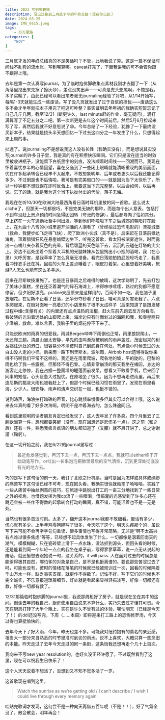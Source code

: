 ```yaml
---
title: 2023 写到哪算哪
description: 没见过拖到三月底才写的年终总结？现在你见到了
date: 2024-03-25
image: IMG_6615.jpeg
tags:
    - 行万里路
categories: [
    "EOY"
]
---
```



三月底才发的年终总结真的不是笑话吗？不管，此地我说了算。这是一篇不保证时间线不乱套的流水账，写到哪算哪。caveat打完了，下面我讲我的可不会管你跟不跟得上哦。

去年是第一次认真写journal，为了临时抱佛脚收集点素材我刚才去翻了一下（从角落里挖出来先擦了擦灰😅），差点没笑出声——可真是虎头蛇尾啊，不愧是我。本子买晚了，由此已经可以看出笔者毫无journaling经验了对吧，从1/14开始写，每隔1-3天就能生成一些废话，写了没几页就发出了过于自信的担忧——废话这么多不会才半年就把本子用完了吧这可咋整？事实证明去年年初的我确实短暂忘记了自己几斤几两，截至12/31（断更许久，last minute赶的作业，毫无疑问），满打满算写了不足五分之二吧。第一次断更是去年这个时间前后，然后5月6月捡起来写了写，再然后我就不好意思说了😅。今年总结了一下经验，犹豫了一下最终没买新本子，结果就是挠头半天想回忆一下过去这四分之一年发生了什么，只想得起来上周的事。

扯远了。说journaling不是想说我这人没有长性（我确实没有），而是想说其实没写journal的许多日子里，我是真的有在积攒快乐瞬间。它们只是没在适当的时效里被收进瓶子，没能留下白纸黑字的刻痕，没法顺着时间线一一回溯而已。我现在怀着喜忧参半的心情回望，喜在反刍到了一些闭上眼睛就能清晰重现的美丽画面，忧在许多起承转合已经串不太起来，不敢想象明年、后年或者更久以后我还能记得多少。不过倒是也不后悔啦，我可是有完美借口的——就是因为当下太快乐了，所以一秒钟都不想耽误在即时反刍上，我要这当下完完整整，以后会如何，以后再说。忘了的话，就是我为这个当下执拗付出的代价，落子无悔。

我现在在听10/30在欧洲大陆最西角看日落时耳机里放的同一首歌。这么说太cliche了，但那天一切都很巧，不是完美无缺的那种，而是每个出人意表，包括打不到车没赶上景点预约时间急得团团转（夸张的修辞），最后都导向了恰如其分。早上挤在一火车通勤社畜中间出发，等到他们呼啦啦下车之后城郊的朝阳打在脸上，在九曲十八弯的小城里避开汹涌的人潮看了（曾经拍过恐怖电影的）漂亮城堡（救命，我健步如飞走得飞快），爬了欧洲小长城（真不是），后来赶在日落前抵达海角，顶着猎猎狂风在悬崖峭壁边坐下，听完这首歌，看太阳被浓雾遮住，时而露出一点橘红夹杂着灰色的光晕，背后碧蓝的天色暗下去，沉沉的云碰在灯塔的尖尖上。旁边不远处坐着个扣着大耳机的光腿妹妹从包里掏出小小瓶的酒喝，我（在心里）大呼厉害，是我草率了怎么竟毫无准备。看完日落她拍拍屁股轻巧走了，我裹着冲锋衣手还在抖。回程的火车上差点睡着了，眼皮打着架，心里想着好美噢，旅游P人怎么也能有这么多幸运。

后来在尼斯故技重施了。也是连日暴雨之后难得的放晴，这次学聪明了，先去打包了美味小蛋糕，坐在还泛着潮气的碎石海滩上，冷得哆哆嗦嗦，路过的狗都不愿意停留，但夕阳好漂亮，praline夹层原来是这样用的，百闻不如一吃，我在脑子里放烟花。在尼斯不止看了日落，还争分夺秒看了日出，哇可真是厉害死我了。六点多爬起来，在街对面唯一亮着灯的小店里称了根不太成样子（后来知道了是跟发酵过程中维c含量有关）的内里还有点点温热的法棍，赶火车前先跑去反方向看海，看破晓的光沿着远处的山脚爬上来，海岸边只有时而划过的海鸥和我，和零星两只小渔船，救命，难以言表，我脑子里的烟花停不下来了。

只能说欧洲的雨真的很爱我。雨城Bergen哗哗下雨倒也正常，雨里狼狈爬山，一天还爬三趟。清晨山里太安静，早先的虫鸣渐渐被刷刷的雨声盖过，茂密起来的树丛挡住远处的港口，很容易分不清彼时自己到底身在何处，有点像小时候去过的太白山没人走的小径。后来雨一路下到里斯本，波尔图，Airbnb host遗憾得说你来得不巧啊我们平常不这样的，我还是在雨里爬坡，爬各地的坡，平的陡的。巴黎的雨也给了我一些震撼，但那怪不得巴黎。心情非常崩溃的那天我坐在橘园，身边的游客走走停停，我在占据一整面墙的睡莲面前发呆，想看又不敢看手机，后来回了同事的短信，心头疲惫大过担忧。在原地坐了很久，因为不想再走进雨里。再后来连尼斯的瓢泼大雨也被我赶上了，但那个时候已经习惯在雨里了，发现在雨里看海，少少人，很安静，雨声和涛声交织在一起，也挺不错的。

说到涛声，海浪拍打暗礁的声音，比心跳频率慢很多但其实可以合得上哦。这么说来去年真的看了好多次海啊。明明不是冲着海去的，怎么殊途同归。

看到这里聪明的读者朋友肯定已经发现了，这人去年发了许多疯。四个月里去了三趟欧洲算一件，想想都要笑醒（没有，现在回想还是悲伤多一点）。这之前（和之后）还有一件，熟悉我疯言疯语的朋友都知道了（叉腰）就不展开讲了，总之谢谢灌（鞠躬）。

在这一切开始之前，我在6/22的journal里写过：

> 最近愈发感觉到，再沉下去一点，再沉下去一点点，我就可以either终于开始动笔写作，or吐出一长串泡泡把肺里最后的空气清空，沉到更深处彻底没有光的地方去。
> 

巧的是写下这句话的前一天，我订了北欧之行机票。当时是因为怎样或具体或缥缈的痛苦写下这句话已经不可考，现在回头看，我确实很快就动笔了哈哈哈。实践了一些从痛苦中抽丝剥茧的技巧，在旅途中跳脱出打工的一亩三分地找到了一些日常之外的视角，也借题发挥为我cp流了一些眼泪，借搞灌的光感受到了许多心还在跳还会被一些作不得数的起承转合打动的瞬间，真不错，可能活着也不是一无是处。

当然也有很多苦涩时刻。太多了，翻开这本journal我都不敢细看。废话有多少，伤心就有多少。上半年鸡零狗碎写了很多，今天吃了这个，明天头疼那个的，虽说写下来可能不会再字字句句重读，很多事情也写得非常简略，无非是“啊不太高兴有点难过很多焦虑“等等，已经想不起具体发生了什么，一切都像是洇着回南天的潮气，模模糊糊，只在瓷砖壁上滑下一点水珠，没法抓到源头，但回头看的时候，还是能看到同一个年轻一点点的我坐在桌子前，写得寥寥草草，说一点无从说起的废话，就还挺想去跟她说一句，没关系的，it will pass. 人在面对过去的时候总是能爹得极其自然，哪怕爹的对象是自己，是不是也挺离谱的。要说那些苦涩过去了吗，可能也没有，彼时的情绪在落笔的时候就已经被规训过一次，回看的时候隔着千山万水一样，缺乏事实支撑，就更作不得数了。记性不好，写下它们的时候也不完全诚实，不乐意报道琐屑细节，好处就是看起来显得轻描淡写，好像一切都还有救，好像一切都有救了。

12/31那篇临时抱佛脚的journal里，我说那周租好了房子，就是现在坐在其中的这间。谢谢去年的我自己，厨房使用自由说来不算什么，实乃失去过才懂其可贵。今天在厨房打转了大半个晚上，实在是许久不曾有过的体验，哪怕明天（已经是今天了！）的ddl还没写完，下周（……本周）即将迎来打工路上的恐怖修罗场，今天过得也算挺愉快的。

去年今天下了好大雨，今年，昨天也差不多。可能我对纽约抱有的莫名的亲近感，相当大一部分来自熟悉的时节里准时到访的雨水。说不上喜欢，大概只算一些念旧的本能。昨天走过了去年今天走过的同一条街，这条街我还想再走个几十上百次。

我向来不写new year resolution的，也好久没正经许愿了。不过既然看到了这里，现在可以祝我生日快乐了！

这个人天天说着不想活了，没想到又不知不觉多活了一岁。

这首歌现在唱到这里，

> Watch the sunrise as we’re getting old /
> I can’t describe /
> I wish I could live through every memory again
> 

哇贴完歌词才发现，这何尝不是一种向天再借五百年呢（不是！！），好了气氛全没了，散会散会，明年再会！